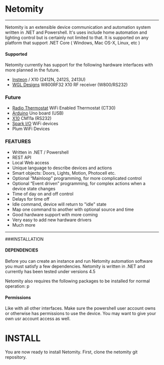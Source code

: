 # Netomity

---

Netomity is an extensible device communication and automation system written in .NET and Powershell. It's uses 
include home automation and lighting control but is certainly not limited to 
that.  It is supported on any platform that support .NET Core ( Windows, Mac OS-X, Linux, etc )

#### Supported
Netomity currently has support for the following hardware interfaces with 
more planned in the future.

   - [Insteon](http://www.insteon.com/) / X10 (2412N, 2412S, 2413U)
   - [WGL Designs](http://wgldesigns.com/w800.html) W800RF32 X10 RF receiver (W800/RS232)
   

### Future
   - [Radio Thermostat](http://www.radiothermostat.com/ ) WiFi Enabled Thermostat (CT30)
   - [Arduino](http://www.arduino.cc) Uno board (USB)
   - [X10](http://x10pro-usa.com/x10-home/controllers/wired-controllers/cm11a.html) CM11a (RS232)
   - [Spark I/O](http://www.spark.io) WiFi devices
   - Plum WiFi Devices

### FEATURES
   - Written in .NET / Powershell
   - REST API
   - Local Web access
   - Unique language to describe devices and actions
   - Smart objects: Doors, Lights, Motion, Photocell etc.
   - Optional “Mainloop” programming, for more complicated control
   - Optional “Event driven” programming, for complex actions when a device state changes
   - Time of day on and off control
   - Delays for time off
   - Idle command, device will return to "idle" state
   - Map one command to another with optional source and time
   - Good hardware support with more coming
   - Very easy to add new hardware drivers
   - Much more

---

###INSTALLATION


#### DEPENDENCIES

Before you can create an instance and run Netomity automation software you must satisfy a few dependencies. Netomity is written in .NET and currently has been tested under versions 4.5

Netomity also requires the following packages to be installed for normal operation:
 p
#### Permissions
Like with all other interfaces. Make sure the powershell user account owns or otherwise has permissions to use the device. You may want to give your own usr account access as well.

INSTALL
=======
You are now ready to install Netomity. First, clone the netomity git repository. 


